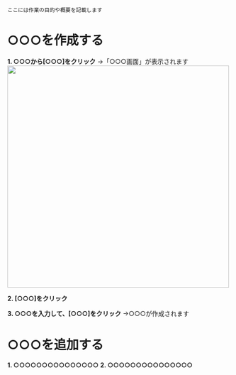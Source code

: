 `ここには作業の目的や概要を記載します`

# ○○○を作成する

**1. ○○○から[○○○]をクリック**
→「○○○画面」が表示されます
<img src="https://placehold.jp/600x300.png" width="500" class="alignnone size-full">

**2. [○○○]をクリック**

**3. ○○○を入力して、[○○○]をクリック**
→○○○が作成されます


# ○○○を追加する

**1. ○○○○○○○○○○○○○○○**
**2. ○○○○○○○○○○○○○○○**